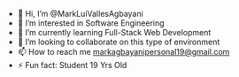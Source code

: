 - 👋 Hi, I’m @MarkLuiVallesAgbayani
- 👀 I’m interested in Software Engineering
- 🌱 I’m currently learning Full-Stack Web Development
- 💞️ I’m looking to collaborate on this type of environment
- 📫 How to reach me markagbayanipersonal19@gmail.com
- ⚡ Fun fact: Student 19 Yrs Old

<!---
MarkVallesAgbayani/MarkVallesAgbayani is a ✨ special ✨ repository because its `README.md` (this file) appears on your GitHub profile.
You can click the Preview link to take a look at your changes.
--->
